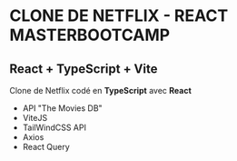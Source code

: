 # CLONE DE NETFLIX - REACT MASTERBOOTCAMP

## React + TypeScript + Vite

Clone de Netflix codé en **TypeScript** avec **React**
- API "The Movies DB"
- ViteJS
- TailWindCSS
API
- Axios
- React Query